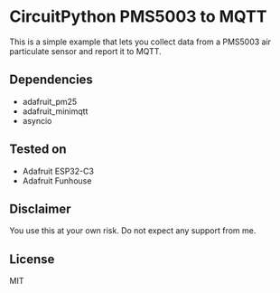 # CircuitPython PMS5003 to MQTT

This is a simple example that lets you collect data from a PMS5003 air particulate sensor and report it to MQTT.

## Dependencies

* adafruit_pm25
* adafruit_minimqtt
* asyncio

## Tested on

* Adafruit ESP32-C3
* Adafruit Funhouse

## Disclaimer

You use this at your own risk. Do not expect any support from me.

## License

MIT
